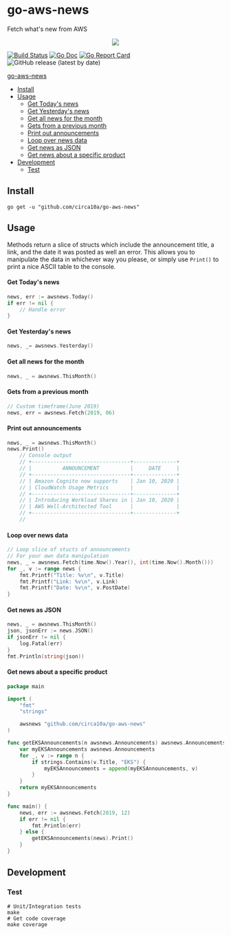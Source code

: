 # go-aws-news

Fetch what's new from AWS

<p align="center"><img src="https://i.imgur.com/U7zlAGc.png"/></p>

[![Build Status](https://travis-ci.org/circa10a/go-aws-news.svg?branch=master)](https://travis-ci.org/circa10a/go-aws-news)
[![Go Doc](https://godoc.org/github.com/circa10a/go-aws-news?status.svg)](http://godoc.org/github.com/circa10a/go-aws-news)
[![Go Report Card](https://goreportcard.com/badge/github.com/circa10a/go-aws-news)](https://goreportcard.com/report/github.com/circa10a/go-aws-news)
![GitHub release (latest by date)](https://img.shields.io/github/v/release/circa10a/go-aws-news?style=plastic)

[go-aws-news](#go-aws-news)
  * [Install](#install)
  * [Usage](#usage)
      - [Get Today's news](#get-today-s-news)
      - [Get Yesterday's news](#get-yesterday-s-news)
      - [Get all news for the month](#get-all-news-for-the-month)
      - [Gets from a previous month](#gets-from-a-previous-month)
      - [Print out announcements](#print-out-announcements)
      - [Loop over news data](#loop-over-news-data)
      - [Get news as JSON](#get-news-as-json)
      - [Get news about a specific product](#get-news-about-a-specific-product)
  * [Development](#development)
    + [Test](#test)

## Install

```shell
go get -u "github.com/circa10a/go-aws-news"
```

## Usage

Methods return a slice of structs which include the announcement title, a link, and the date it was posted as well an error. This allows you to manipulate the data in whichever way you please, or simply use `Print()` to print a nice ASCII table to the console.

#### Get Today's news

```go
news, err := awsnews.Today()
if err != nil {
	// Handle error
}
```

#### Get Yesterday's news

```go
news, _= awsnews.Yesterday()
```

#### Get all news for the month

```go
news, _ = awsnews.ThisMonth()
```

#### Gets from a previous month

```go
// Custom timeframe(June 2019)
news, err = awsnews.Fetch(2019, 06)
```

#### Print out announcements

```go
news, _ = awsnews.ThisMonth()
news.Print()
    // Console output
    // +--------------------------------+--------------+
    // |          ANNOUNCEMENT          |     DATE     |
    // +--------------------------------+--------------+
    // | Amazon Cognito now supports    | Jan 10, 2020 |
    // | CloudWatch Usage Metrics       |              |
    // +--------------------------------+--------------+
    // | Introducing Workload Shares in | Jan 10, 2020 |
    // | AWS Well-Architected Tool      |              |
    // +--------------------------------+--------------+
    //
```

#### Loop over news data

```go
// Loop slice of stucts of announcements
// For your own data manipulation
news, _ = awsnews.Fetch(time.Now().Year(), int(time.Now().Month()))
for _, v := range news {
	fmt.Printf("Title: %v\n", v.Title)
	fmt.Printf("Link: %v\n", v.Link)
	fmt.Printf("Date: %v\n", v.PostDate)
}
```

#### Get news as JSON

```go
news, _ = awsnews.ThisMonth()
json, jsonErr := news.JSON()
if jsonErr != nil {
	log.Fatal(err)
}
fmt.Println(string(json))
```

#### Get news about a specific product

```go
package main

import (
	"fmt"
	"strings"

	awsnews "github.com/circa10a/go-aws-news"
)

func getEKSAnnouncements(n awsnews.Announcements) awsnews.Announcements {
	var myEKSAnnouncements awsnews.Announcements
	for _, v := range n {
		if strings.Contains(v.Title, "EKS") {
			myEKSAnnouncements = append(myEKSAnnouncements, v)
		}
	}
	return myEKSAnnouncements
}

func main() {
	news, err := awsnews.Fetch(2019, 12)
	if err != nil {
		fmt.Println(err)
	} else {
		getEKSAnnouncements(news).Print()
	}
}
```

## Development

### Test

```shell
# Unit/Integration tests
make
# Get code coverage
make coverage
```

